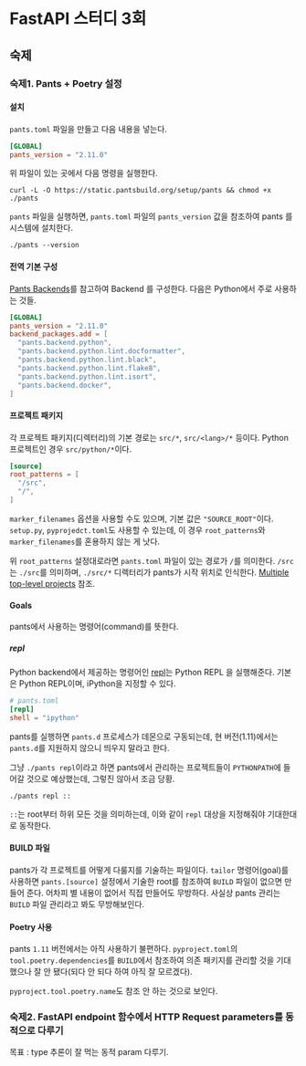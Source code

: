 FastAPI 스터디 3회
================

## 숙제

### 숙제1. Pants + Poetry 설정

#### 설치

`pants.toml` 파일을 만들고 다음 내용을 넣는다.

```toml
[GLOBAL]
pants_version = "2.11.0"
```

위 파일이 있는 곳에서 다음 명령을 실행한다.

```shell
curl -L -O https://static.pantsbuild.org/setup/pants && chmod +x ./pants
```

`pants` 파일을 실행하면, `pants.toml` 파일의 `pants_version` 값을 참조하여 pants 를 시스템에 설치한다.

```shell
./pants --version
```

#### 전역 기본 구성

[Pants Backends](https://www.pantsbuild.org/docs/enabling-backends)를 참고하여 Backend 를 구성한다.
다음은 Python에서 주로 사용하는 것들.

```toml
[GLOBAL]
pants_version = "2.11.0"
backend_packages.add = [
  "pants.backend.python",
  "pants.backend.python.lint.docformatter",
  "pants.backend.python.lint.black",
  "pants.backend.python.lint.flake8",
  "pants.backend.python.lint.isort",
  "pants.backend.docker",
]
```

#### 프로젝트 패키지

각 프로젝트 패키지(디렉터리)의 기본 경로는 `src/*`, `src/<lang>/*` 등이다. Python 프로젝트인 경우 `src/python/*`이다.

```toml
[source]
root_patterns = [
  "/src",
  "/",
]
```

`marker_filenames` 옵션을 사용할 수도 있으며, 기본 값은 `"SOURCE_ROOT"`이다.
`setup.py`, `pyprojedct.toml`도 사용할 수 있는데, 이 경우 `root_patterns`와 `marker_filenames`를 혼용하지 않는 게 낫다.

위 `root_patterns` 설정대로라면 `pants.toml` 파일이 있는 경로가 `/`를 의미한다.
`/src`는 `./src`를 의미하며, `./src/*` 디렉터리가 pants가 시작 위치로 인식한다. [Multiple top-level projects](https://www.pantsbuild.org/docs/source-roots#multiple-top-level-projects) 참조.

#### Goals

pants에서 사용하는 명령어(command)를 뜻한다.

##### repl

Python backend에서 제공하는 명령어인 [repl](https://www.pantsbuild.org/docs/python-repl-goal)는 Python REPL 을 실행해준다. 기본은 Python REPL이며, iPython을 지정할 수 있다.

```toml
# pants.toml
[repl]
shell = "ipython"
```

pants를 실행하면 `pants.d` 프로세스가 데몬으로 구동되는데, 현 버전(1.11)에서는 `pants.d`를 지원하지 않으니 띄우지 말라고 한다.

그냥 `./pants repl`이라고 하면 pants에서 관리하는 프로젝트들이 `PYTHONPATH`에 들어갈 것으로 예상했는데, 그렇진 않아서 조금 당황.

```shell
./pants repl ::
```

`::`는 root부터 하위 모든 것을 의미하는데, 이와 같이 `repl` 대상을 지정해줘야 기대한대로 동작한다.

#### BUILD 파일

pants가 각 프로젝트를 어떻게 다룰지를 기술하는 파일이다. `tailor` 명령어(goal)를 사용하면 `pants.[source]` 설정에서 기술한 root를 참조하여 `BUILD` 파일이 없으면 만들어 준다.
어차피 별 내용이 없어서 직접 만들어도 무방하다. 사실상 pants 관리는 `BUILD` 파일 관리라고 봐도 무방해보인다.

#### Poetry 사용

pants `1.11` 버전에서는 아직 사용하기 불편하다. `pyproject.toml`의 `tool.poetry.dependencies`를 `BUILD`에서 참조하여 의존 패키지를 관리할 것을 기대했으나 잘 안 됐다(되다 안 되다 하여 아직 잘 모르겠다).

`pyproject.tool.poetry.name`도 참조 안 하는 것으로 보인다.

### 숙제2. FastAPI endpoint 함수에서 HTTP Request parameters를 동적으로 다루기

목표 : type 추론이 잘 먹는 동적 param 다루기.
